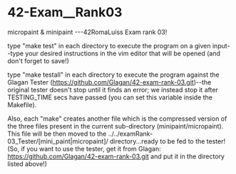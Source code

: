 # 42-Exam__Rank03
micropaint &amp; minipaint ---42RomaLuiss Exam rank 03!

type "make test" in each directory to execute the program on a given input--type your desired instructions in the vim editor that will be opened (and don't forget to save!)

type "make testall" in each directory to execute the program against the Glagan Tester (https://github.com/Glagan/42-exam-rank-03.git)--the original tester doesn't stop until it finds an error; we instead stop it after TESTING_TIME secs have passed (you can set this variable inside the Makefile).

Also, each "make" creates another file which is the compressed version of the three files present in the current sub-directory (minipaint/micropaint). This file will be then moved to the  ../../examRank-03_Tester/[mini_paint|micropaint]/ directory...ready to be fed to the tester!
(So, if you want to use the tester, get it from Glagan: https://github.com/Glagan/42-exam-rank-03.git and put it in the directory listed above!)
